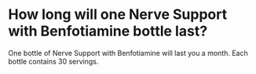 # How long will one Nerve Support with Benfotiamine bottle last?

One bottle of Nerve Support with Benfotiamine will last you a month. Each bottle contains 30 servings.